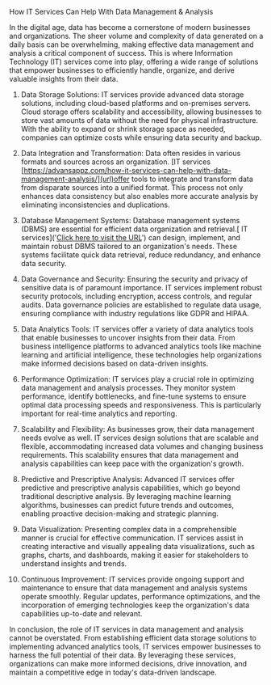 How IT Services Can Help With Data Management & Analysis

In the digital age, data has become a cornerstone of modern businesses and organizations. The sheer volume and complexity of data generated on a daily basis can be overwhelming, making effective data management and analysis a critical component of success. This is where Information Technology (IT) services come into play, offering a wide range of solutions that empower businesses to efficiently handle, organize, and derive valuable insights from their data.

1. Data Storage Solutions:
IT services provide advanced data storage solutions, including cloud-based platforms and on-premises servers. Cloud storage offers scalability and accessibility, allowing businesses to store vast amounts of data without the need for physical infrastructure. With the ability to expand or shrink storage space as needed, companies can optimize costs while ensuring data security and backup.

2. Data Integration and Transformation:
Data often resides in various formats and sources across an organization. [IT services [https://advansappz.com/how-it-services-can-help-with-data-management-analysis/](url)offer tools to integrate and transform data from disparate sources into a unified format. This process not only enhances data consistency but also enables more accurate analysis by eliminating inconsistencies and duplications.

3. Database Management Systems:
Database management systems (DBMS) are essential for efficient data organization and retrieval.[ IT services]('<a href="https://[https://advansappz.com/how-it-services-can-help-with-data-management-analysis/]">Click here to visit the URL</a>') can design, implement, and maintain robust DBMS tailored to an organization's needs. These systems facilitate quick data retrieval, reduce redundancy, and enhance data security.

4. Data Governance and Security:
Ensuring the security and privacy of sensitive data is of paramount importance. IT services implement robust security protocols, including encryption, access controls, and regular audits. Data governance policies are established to regulate data usage, ensuring compliance with industry regulations like GDPR and HIPAA.

5. Data Analytics Tools:
IT services offer a variety of data analytics tools that enable businesses to uncover insights from their data. From business intelligence platforms to advanced analytics tools like machine learning and artificial intelligence, these technologies help organizations make informed decisions based on data-driven insights.

6. Performance Optimization:
IT services play a crucial role in optimizing data management and analysis processes. They monitor system performance, identify bottlenecks, and fine-tune systems to ensure optimal data processing speeds and responsiveness. This is particularly important for real-time analytics and reporting.

7. Scalability and Flexibility:
As businesses grow, their data management needs evolve as well. IT services design solutions that are scalable and flexible, accommodating increased data volumes and changing business requirements. This scalability ensures that data management and analysis capabilities can keep pace with the organization's growth.

8. Predictive and Prescriptive Analysis:
Advanced IT services offer predictive and prescriptive analysis capabilities, which go beyond traditional descriptive analysis. By leveraging machine learning algorithms, businesses can predict future trends and outcomes, enabling proactive decision-making and strategic planning.

9. Data Visualization:
Presenting complex data in a comprehensible manner is crucial for effective communication. IT services assist in creating interactive and visually appealing data visualizations, such as graphs, charts, and dashboards, making it easier for stakeholders to understand insights and trends.

10. Continuous Improvement:
IT services provide ongoing support and maintenance to ensure that data management and analysis systems operate smoothly. Regular updates, performance optimizations, and the incorporation of emerging technologies keep the organization's data capabilities up-to-date and relevant.

In conclusion, the role of IT services in data management and analysis cannot be overstated. From establishing efficient data storage solutions to implementing advanced analytics tools, IT services empower businesses to harness the full potential of their data. By leveraging these services, organizations can make more informed decisions, drive innovation, and maintain a competitive edge in today's data-driven landscape.
